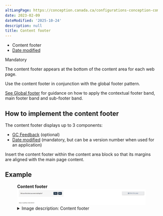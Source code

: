 ```yaml
---
altLangPage: https://conception.canada.ca/configurations-conception-communes/pied-page-contenu.html
date: 2023-02-09
dateModified: '2025-10-24'
description: null
title: Content footer
---
```

<div>
 <div class="gc-stp-stp">
  <div class="row">
   <ul class="toc lst-spcd col-md-12">
    <li class="col-md-4 col-sm-6">
     <a class="list-group-item active"> Content footer</a>
    </li>
    <li class="col-md-4 col-sm-6">
     <a class="list-group-item" href="date-modified.html"> Date modified</a>
    </li>
   </ul>
  </div>
 </div>
 <section>
  <p><span class="label label-danger">Mandatory</span></p>
  <p>The content footer appears at the bottom of the content area for each web page.</p>
  <p>Use the content footer in conjunction with the global footer pattern.</p>
  <p><a href="site-footer.html">See Global footer</a> for guidance on how to apply the contextual footer band, main footer band and sub-footer band.</p>

  <h2>How to implement the content footer</h2>
  <p>The content footer displays up to 3 components:</p>
  <ul>
   <li>
     <a href="https://design.canada.ca/common-design-patterns/page-feedback.html">GC Feedback</a> (optional)
   </li>
   <li>
    <a href="date-modified.html"> Date modified</a> (mandatory, but can be a version number when used for an application)
   </li>
  </ul>
  <p>Insert the content footer within the content area block so that its margins are aligned with the main page content.</p>
 </section>

 <h2>Example</h2>
 <div class="pattern-demo">
  <figure class="mrgn-bttm-lg">
   <figcaption><b>Content footer</b></figcaption>
   <img alt="Screenshot of the content footer." class="img-responsive" src="../images/content-footer-en.jpg"/>
   <details>
    <summary class="wb-toggle" data-toggle='{"print":"on"}'>Image description: Content footer</summary>
    <p>On the left is the initial view of GC Feedback. A small gray well has a prompt “Did you find what you were looking for?” followed by buttons for “Yes” and “No”.</p>
    <p>On the right is a grey well with a share icon and the text “Share this page”.</p>
    <p>Below GC Feedback is the text “Date modified: 2023-08-01”.</p>
   </details>
  </figure>
 </div>
</div>
